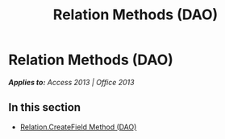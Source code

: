 ﻿---
title: Relation Methods (DAO)
TOCTitle: Methods
ms:assetid: 9d0fef8b-3ae4-4b48-8b32-e73630c0a5ef
ms:mtpsurl: https://msdn.microsoft.com/en-us/library/Dn125502(v=office.15)
ms:contentKeyID: 52073624
ms.date: 09/18/2015
mtps_version: v=office.15
---

# Relation Methods (DAO)


_**Applies to:** Access 2013 | Office 2013_

## In this section

  - [Relation.CreateField Method (DAO)](relation-createfield-method-dao.md)

